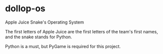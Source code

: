 # dollop-os
Apple Juice Snake's Operating System

The first letters of Apple Juice are the first letters of the team's first names, and the snake stands for Python.

Python is a must, but PyGame is required for this project.
